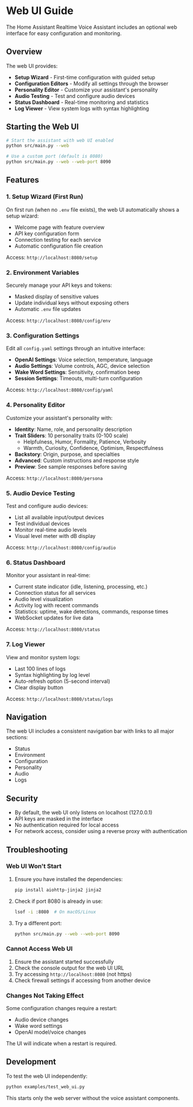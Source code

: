 # Web UI Guide

The Home Assistant Realtime Voice Assistant includes an optional web interface for easy configuration and monitoring.

## Overview

The web UI provides:
- **Setup Wizard** - First-time configuration with guided setup
- **Configuration Editors** - Modify all settings through the browser
- **Personality Editor** - Customize your assistant's personality
- **Audio Testing** - Test and configure audio devices
- **Status Dashboard** - Real-time monitoring and statistics
- **Log Viewer** - View system logs with syntax highlighting

## Starting the Web UI

```bash
# Start the assistant with web UI enabled
python src/main.py --web

# Use a custom port (default is 8080)
python src/main.py --web --web-port 8090
```

## Features

### 1. Setup Wizard (First Run)

On first run (when no `.env` file exists), the web UI automatically shows a setup wizard:

- Welcome page with feature overview
- API key configuration form
- Connection testing for each service
- Automatic configuration file creation

Access: `http://localhost:8080/setup`

### 2. Environment Variables

Securely manage your API keys and tokens:

- Masked display of sensitive values
- Update individual keys without exposing others
- Automatic `.env` file updates

Access: `http://localhost:8080/config/env`

### 3. Configuration Settings

Edit all `config.yaml` settings through an intuitive interface:

- **OpenAI Settings**: Voice selection, temperature, language
- **Audio Settings**: Volume controls, AGC, device selection
- **Wake Word Settings**: Sensitivity, confirmation beep
- **Session Settings**: Timeouts, multi-turn configuration

Access: `http://localhost:8080/config/yaml`

### 4. Personality Editor

Customize your assistant's personality with:

- **Identity**: Name, role, and personality description
- **Trait Sliders**: 10 personality traits (0-100 scale)
  - Helpfulness, Humor, Formality, Patience, Verbosity
  - Warmth, Curiosity, Confidence, Optimism, Respectfulness
- **Backstory**: Origin, purpose, and specialties
- **Advanced**: Custom instructions and response style
- **Preview**: See sample responses before saving

Access: `http://localhost:8080/persona`

### 5. Audio Device Testing

Test and configure audio devices:

- List all available input/output devices
- Test individual devices
- Monitor real-time audio levels
- Visual level meter with dB display

Access: `http://localhost:8080/config/audio`

### 6. Status Dashboard

Monitor your assistant in real-time:

- Current state indicator (idle, listening, processing, etc.)
- Connection status for all services
- Audio level visualization
- Activity log with recent commands
- Statistics: uptime, wake detections, commands, response times
- WebSocket updates for live data

Access: `http://localhost:8080/status`

### 7. Log Viewer

View and monitor system logs:

- Last 100 lines of logs
- Syntax highlighting by log level
- Auto-refresh option (5-second interval)
- Clear display button

Access: `http://localhost:8080/status/logs`

## Navigation

The web UI includes a consistent navigation bar with links to all major sections:
- Status
- Environment
- Configuration  
- Personality
- Audio
- Logs

## Security

- By default, the web UI only listens on localhost (127.0.0.1)
- API keys are masked in the interface
- No authentication required for local access
- For network access, consider using a reverse proxy with authentication

## Troubleshooting

### Web UI Won't Start

1. Ensure you have installed the dependencies:
   ```bash
   pip install aiohttp-jinja2 jinja2
   ```

2. Check if port 8080 is already in use:
   ```bash
   lsof -i :8080  # On macOS/Linux
   ```

3. Try a different port:
   ```bash
   python src/main.py --web --web-port 8090
   ```

### Cannot Access Web UI

1. Ensure the assistant started successfully
2. Check the console output for the web UI URL
3. Try accessing `http://localhost:8080` (not https)
4. Check firewall settings if accessing from another device

### Changes Not Taking Effect

Some configuration changes require a restart:
- Audio device changes
- Wake word settings
- OpenAI model/voice changes

The UI will indicate when a restart is required.

## Development

To test the web UI independently:

```bash
python examples/test_web_ui.py
```

This starts only the web server without the voice assistant components.